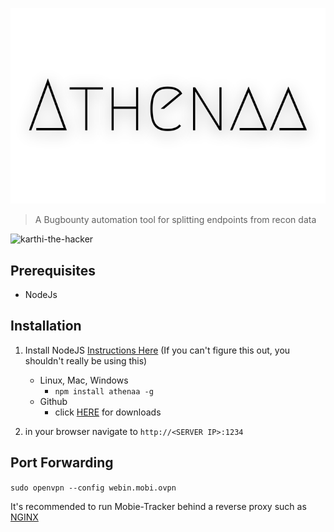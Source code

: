 

<p align="center">
<img src="https://github.com/karthi-the-hacker/athenaa/raw/main/images/logo.png" ><br>

</p>

> A Bugbounty automation tool for splitting endpoints from recon data

<p align="left"> <img src="https://komarev.com/ghpvc/?username=karthi-the-hacker&label=Profile%20views&color=0e75b6&style=flat" alt="karthi-the-hacker" /> </p>

## Prerequisites 
 
 - NodeJs 


## Installation 
1. Install NodeJS [Instructions Here](https://nodejs.org/en/download/package-manager/) (If you can't figure this out, you shouldn't really be using this)
    - Linux, Mac, Windows
        - `npm install athenaa -g`
    - Github
        - click [HERE](https://github.com/karthi-the-hacker/athenaa.git) for downloads




7. in your browser navigate to `http://<SERVER IP>:1234`

## Port Forwarding

 `sudo openvpn --config webin.mobi.ovpn`
    
It's recommended to run Mobie-Tracker behind a reverse proxy such as [NGINX](https://www.nginx.com/resources/wiki/start/topics/tutorials/install/)




